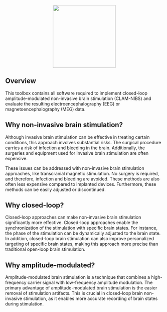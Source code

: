 <p align="center"><img src="https://github.com/davidhaslacher/clam-nibs/assets/17557712/42767758-25fd-43ce-952e-53eda9240273" width="200"></p>

## Overview
This toolbox contains all software required to implement closed-loop amplitude-modulated non-invasive brain stimulation (CLAM-NIBS) and evaluate the resulting electroencephalography (EEG) or magnetoencephalography (MEG) data.


## Why non-invasive brain stimulation?
Although invasive brain stimulation can be effective in treating certain conditions, this approach involves substantial risks. The surgical procedure carries a risk of infection and bleeding in the brain. Additionally, the surgeries and equipment used for invasive brain stimulation are often expensive.

These issues can be addressed with non-invasive brain stimulation approaches, like transcranial magnetic stimulation. No surgery is required, and therefore, infection and bleeding are avoided. These methods are also often less expensive compared to implanted devices. Furthermore, these methods can be easily adjusted or discontinued.

## Why closed-loop?
Closed-loop approaches can make non-invasive brain stimulation significantly more effective. Closed-loop approaches enable the synchronization of the stimulation with specific brain states. For instance, the phase of the stimulation can be dynamically adjusted to the brain state. In addition, closed-loop brain stimulation can also improve personalized targeting of specific brain states, making this approach more precise than traditional open-loop brain stimulation.

## Why amplitude-modulated?
Amplitude-modulated brain stimulation is a technique that combines a high-frequency carrier signal with low-frequency amplitude modulation. The primary advantage of amplitude-modulated brain stimulation is the easier removal of stimulation artifacts. This is crucial in closed-loop brain non-invasive stimulation, as it enables more accurate recording of brain states during stimulation.